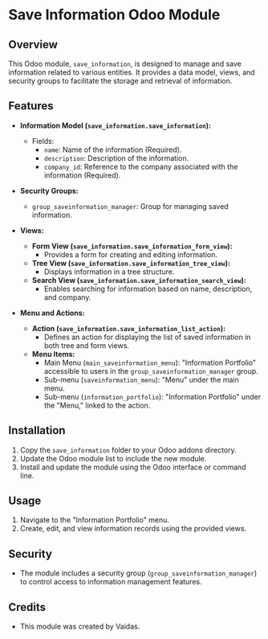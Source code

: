 # Save Information Odoo Module

## Overview

This Odoo module, `save_information`, is designed to manage and save information related to various entities. It provides a data model, views, and security groups to facilitate the storage and retrieval of information.

## Features

- **Information Model (`save_information.save_information`):**
  - Fields:
    - `name`: Name of the information (Required).
    - `description`: Description of the information.
    - `company_id`: Reference to the company associated with the information (Required).

- **Security Groups:**
  - `group_saveinformation_manager`: Group for managing saved information.

- **Views:**
  - **Form View (`save_information.save_information_form_view`):**
    - Provides a form for creating and editing information.
  - **Tree View (`save_information.save_information_tree_view`):**
    - Displays information in a tree structure.
  - **Search View (`save_information.save_information_search_view`):**
    - Enables searching for information based on name, description, and company.
  
- **Menu and Actions:**
  - **Action (`save_information.save_information_list_action`):**
    - Defines an action for displaying the list of saved information in both tree and form views.
  - **Menu Items:**
    - Main Menu (`main_saveinformation_menu`): "Information Portfolio" accessible to users in the `group_saveinformation_manager` group.
    - Sub-menu (`saveinformation_menu`): "Menu" under the main menu.
    - Sub-menu (`information_portfolio`): "Information Portfolio" under the "Menu," linked to the action.

## Installation

1. Copy the `save_information` folder to your Odoo addons directory.
2. Update the Odoo module list to include the new module.
3. Install and update the module using the Odoo interface or command line.

## Usage

1. Navigate to the "Information Portfolio" menu.
2. Create, edit, and view information records using the provided views.

## Security

- The module includes a security group (`group_saveinformation_manager`) to control access to information management features.

## Credits

- This module was created by Vaidas.
